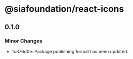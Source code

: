 # @siafoundation/react-icons

## 0.1.0

### Minor Changes

- 1c376d0e: Package publishing format has been updated.
